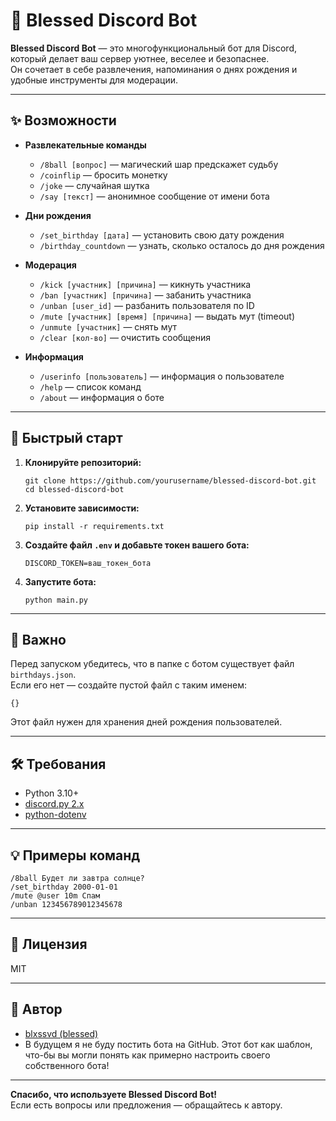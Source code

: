 # 🤖 Blessed Discord Bot

**Blessed Discord Bot** — это многофункциональный бот для Discord, который делает ваш сервер уютнее, веселее и безопаснее.  
Он сочетает в себе развлечения, напоминания о днях рождения и удобные инструменты для модерации.

---

## ✨ Возможности

- **Развлекательные команды**
  - `/8ball [вопрос]` — магический шар предскажет судьбу
  - `/coinflip` — бросить монетку
  - `/joke` — случайная шутка
  - `/say [текст]` — анонимное сообщение от имени бота

- **Дни рождения**
  - `/set_birthday [дата]` — установить свою дату рождения
  - `/birthday_countdown` — узнать, сколько осталось до дня рождения

- **Модерация**
  - `/kick [участник] [причина]` — кикнуть участника
  - `/ban [участник] [причина]` — забанить участника
  - `/unban [user_id]` — разбанить пользователя по ID
  - `/mute [участник] [время] [причина]` — выдать мут (timeout)
  - `/unmute [участник]` — снять мут
  - `/clear [кол-во]` — очистить сообщения

- **Информация**
  - `/userinfo [пользователь]` — информация о пользователе
  - `/help` — список команд
  - `/about` — информация о боте

---

## 🚀 Быстрый старт

1. **Клонируйте репозиторий:**
   ```
   git clone https://github.com/yourusername/blessed-discord-bot.git
   cd blessed-discord-bot
   ```

2. **Установите зависимости:**
   ```
   pip install -r requirements.txt
   ```

3. **Создайте файл `.env` и добавьте токен вашего бота:**
   ```
   DISCORD_TOKEN=ваш_токен_бота
   ```

4. **Запустите бота:**
   ```
   python main.py
   ```

---

## 📁 Важно

Перед запуском убедитесь, что в папке с ботом существует файл `birthdays.json`.  
Если его нет — создайте пустой файл с таким именем:

```
{}
```

Этот файл нужен для хранения дней рождения пользователей.

---

## 🛠️ Требования

- Python 3.10+
- [discord.py 2.x](https://pypi.org/project/discord.py/)
- [python-dotenv](https://pypi.org/project/python-dotenv/)

---

## 💡 Примеры команд

```
/8ball Будет ли завтра солнце?
/set_birthday 2000-01-01
/mute @user 10m Спам
/unban 123456789012345678
```

---

## 📝 Лицензия

MIT

---

## 👤 Автор

- [blxssvd (blessed)](https://github.com/blxssvdd)
- В будущем я не буду постить бота на GitHub. Этот бот как шаблон, что-бы вы могли понять как примерно настроить своего собственного бота!

---

**Спасибо, что используете Blessed Discord Bot!**  
Если есть вопросы или предложения — обращайтесь к автору.

